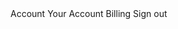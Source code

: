 <stellar-dropdown>
	<stellar-button ghost slot="handle">Account</stellar-button>
	<stellar-item>
		<stellar-avatar name="William M. Riley" size="small" notooltip></stellar-avatar>
		Your Account
	</stellar-item>
	<stellar-item>Billing</stellar-item>
	<stellar-item selectable="false" slot="footer">
		<stellar-button pill outline block size="tiny" padding="small">Sign out</stellar-button>
	</stellar-item>
</stellar-dropdown>
